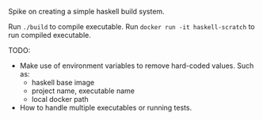Spike on creating a simple haskell build system.

Run `./build` to compile executable.
Run `docker run -it haskell-scratch` to run compiled executable.

TODO:
* Make use of environment variables to remove hard-coded values. Such as:
  * haskell base image
  * project name, executable name
  * local docker path
* How to handle multiple executables or running tests.
